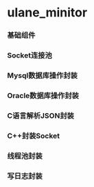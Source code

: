 # ulane_minitor
### 基础组件
### Socket连接池
### Mysql数据库操作封装
### Oracle数据库操作封装
### C语言解析JSON封装
### C++封装Socket
### 线程池封装
### 写日志封装
